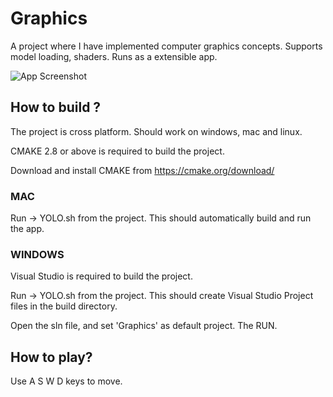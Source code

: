 Graphics
===================

A project where I have implemented computer graphics concepts. Supports model loading, shaders. Runs as a extensible app.

![App Screenshot](https://github.com/rgbguy/Graphics/tree/main/res/Graphics.png?raw=true)

How to build ?
-------------------

The project is cross platform. Should work on windows, mac and linux.

CMAKE 2.8 or above is required to build the project.

Download and install CMAKE from https://cmake.org/download/

### MAC

Run -> YOLO.sh from the project. This should automatically build and run the app.

### WINDOWS

Visual Studio is required to build the project.

Run -> YOLO.sh from the project. This should create Visual Studio Project files in the build directory.

Open the sln file, and set 'Graphics' as default project. The RUN.


How to play?
------------------

Use A S W D keys to move.
